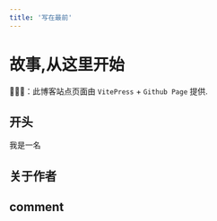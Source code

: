 ```yaml
---
title: '写在最前'
---
```


# 故事,从这里开始

🚀🚀🚀：此博客站点页面由 `VitePress` + `Github Page` 提供.

## 开头

我是一名

## 关于作者

<VPTeamMembers size="small" :members="members" />

<script setup>
import { VPTeamMembers } from 'vitepress/theme'

const members = [
  {
    avatar: 'http://bucket.damokeris.xyz/bucket-node-1/面包狗.png',
    name: 'damokeris',
    title: 'Creator',
    links: [
      { icon: 'github', link: 'https://github.com/damokeris' }
    ]
  },
]
</script>

## comment

<script src="https://giscus.app/client.js"
        data-repo="damokeris/damokeris.github.io"
        data-repo-id="R_kgDOMk-JtA"
        data-category="Announcements"
        data-category-id="DIC_kwDOMk-JtM4Chwez"
        data-mapping="pathname"
        data-strict="0"
        data-reactions-enabled="1"
        data-emit-metadata="0"
        data-input-position="bottom"
        data-theme="preferred_color_scheme"
        data-lang="zh-CN"
        data-loading="lazy"
        crossorigin="anonymous"
        async>
</script>